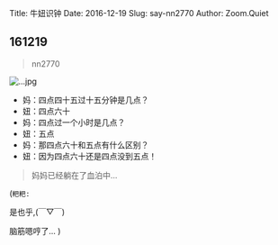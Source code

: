 Title: 牛妞识钟
Date: 2016-12-19
Slug: say-nn2770
Author: Zoom.Quiet


## 161219
> nn2770

![...jpg](http://zoomquiet.qiniucdn.com/niuniu-albums/nn2016/161219-nn2770.jpeg?imageView2/2/w/360)


- 妈：四点四十五过十五分钟是几点？
- 妞：四点六十
- 妈：四点过一个小时是几点？
- 妞：五点
- 妈：那四点六十和五点有什么区别？
- 妞：因为四点六十还是四点没到五点！

> 妈妈已经躺在了血泊中…


(`粑粑:` 

是也乎,(￣▽￣)

脑筋嗯哼了...
)
